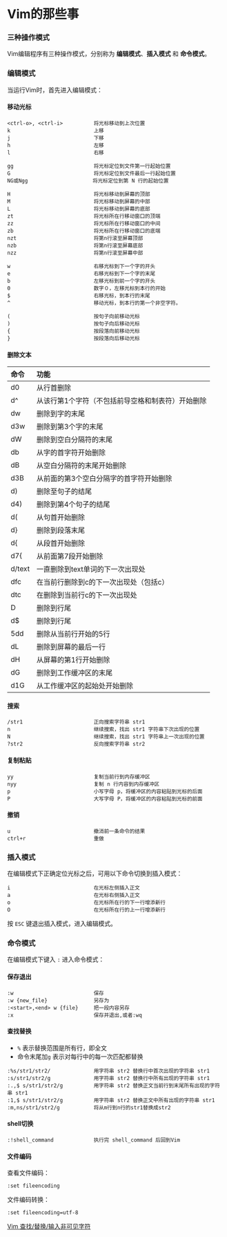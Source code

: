 # Vim的那些事

### 三种操作模式

Vim编辑程序有三种操作模式，分别称为 **编辑模式**、**插入模式** 和 **命令模式**。

### 编辑模式

当运行Vim时，首先进入编辑模式：

#### 移动光标

```
<ctrl-o>, <ctrl-i>          将光标移动到上次位置
k                           上移
j                           下移
h                           左移
l                           右移

gg                          将光标定位到文件第一行起始位置
G                           将光标定位到文件最后一行起始位置
NG或Ngg                     将光标定位到第 N 行的起始位置

H                           将光标移动到屏幕的顶部
M                           将光标移动到屏幕的中部
L                           将光标移动到屏幕的底部
zt                          将光标所在行移动窗口的顶端
zz                          将光标所在行移动窗口的中间
zb                          将光标所在行移动窗口的底端
nzt                         将第n行滚至屏幕顶部
nzb                         将第n行滚至屏幕底部
nzz                         将第n行滚至屏幕中部

w                           右移光标到下一个字的开头
e                           右移光标到下一个字的末尾
b                           左移光标到前一个字的开头
0                           数字０，左移光标到本行的开始
$                           右移光标，到本行的末尾
^                           移动光标，到本行的第一个非空字符。

(                           按句子向前移动光标
)                           按句子向后移动光标
{                           按段落向前移动光标
}                           按段落向后移动光标
```

#### 删除文本

| 命令   | 功能                                              |
| :----- | :------------------------------------------------ |
| d0     | 从行首删除                                        |
| d^     | 从该行第1个字符（不包括前导空格和制表符）开始删除 |
| dw     | 删除到字的末尾                                    |
| d3w    | 删除到第3个字的末尾                               |
| dW     | 删除到空白分隔符的末尾                            |
| db     | 从字的首字符开始删除                              |
| dB     | 从空白分隔符的末尾开始删除                        |
| d3B    | 从前面的第3个空白分隔字的首字符开始删除           |
| d)     | 删除至句子的结尾                                  |
| d4)    | 删除到第4个句子的结尾                             |
| d(     | 从句首开始删除                                    |
| d}     | 删除到段落末尾                                    |
| d{     | 从段首开始删除                                    |
| d7{    | 从前面第7段开始删除                               |
| d/text | 一直删除到text单词的下一次出现处                  |
| dfc    | 在当前行删除到c的下一次出现处（包括c）            |
| dtc    | 在删除到当前行c的下一次出现处                     |
| D      | 删除到行尾                                        |
| d$     | 删除到行尾                                        |
| 5dd    | 删除从当前行开始的5行                             |
| dL     | 删除到屏幕的最后一行                              |
| dH     | 从屏幕的第1行开始删除                             |
| dG     | 删除到工作缓冲区的末尾                            |
| d1G    | 从工作缓冲区的起始处开始删除                      |

#### 搜索

```
/str1                       正向搜索字符串 str1
n                           继续搜索，找出 str1 字符串下次出现的位置
N                           继续搜索，找出 str1 字符串上一次出现的位置
?str2                       反向搜索字符串 str2
```

#### 复制粘贴

```
yy                          复制当前行到内存缓冲区
nyy                         复制 n 行内容到内存缓冲区
p                           小写字母 p，将缓冲区的内容粘贴到光标的后面
P                           大写字母 P，将缓冲区的内容粘贴到光标的前面
```

#### 撤销

```
u                           撤消前一条命令的结果
ctrl+r                      重做
```

### 插入模式

在编辑模式下正确定位光标之后，可用以下命令切换到插入模式：

```
i                           在光标左侧插入正文
a                           在光标右侧插入正文
o                           在光标所在行的下一行增添新行
O                           在光标所在行的上一行增添新行
```

按 `ESC` 键退出插入模式，进入编辑模式。

### 命令模式

在编辑模式下键入 `:` 进入命令模式：

#### 保存退出

```
:w                          保存
:w {new_file}               另存为
:<start>,<end> w {file}     把一段内容另存
:x                          保存并退出,或者:wq
```

#### 查找替换

- `%` 表示替换范围是所有行，即全文
- 命令末尾加`g` 表示对每行中的每一次匹配都替换

```
:%s/str1/str2/              用字符串 str2 替换行中首次出现的字符串 str1
:s/str1/str2/g              用字符串 str2 替换行中所有出现的字符串 str1
:.,$ s/str1/str2/g          用字符串 str2 替换正文当前行到末尾所有出现的字符串 str1
:1,$ s/str1/str2/g          用字符串 str2 替换正文中所有出现的字符串 str1
:m,ns/str1/str2/g           将从m行到n行的str1替换成str2
```

#### shell切换

```
:!shell_command             执行完 shell_command 后回到Vim
```

#### 文件编码

查看文件编码：

```
:set fileencoding
```

文件编码转换：

```
:set fileencoding=utf-8
```


[Vim 查找/替换/输入非可见字符](http://yongzhi.wang/vim-digraph)

